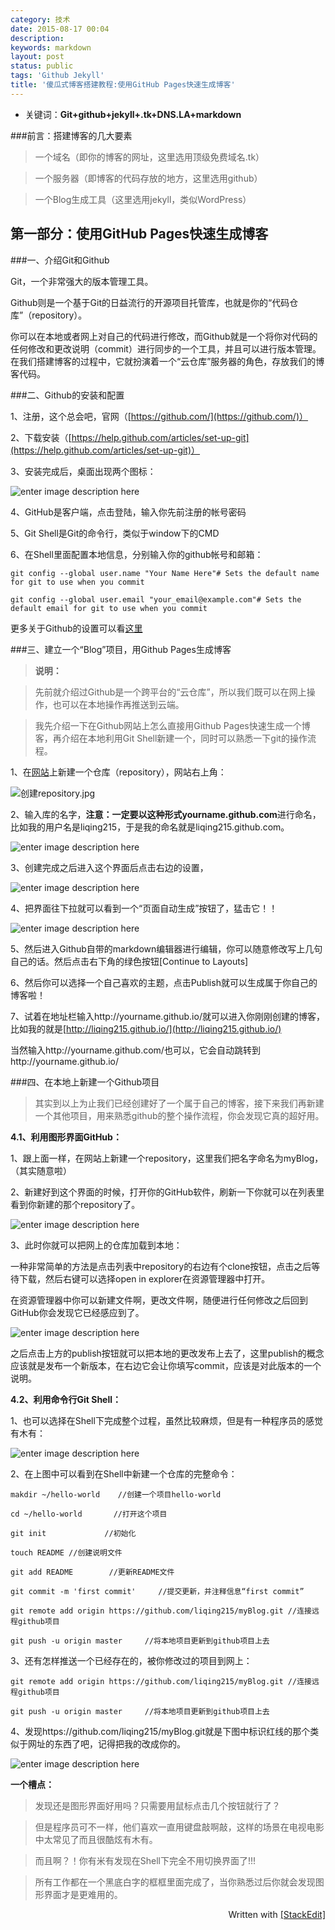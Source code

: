 ```yaml
---
category: 技术
date: 2015-08-17 00:04
description:
keywords: markdown
layout: post
status: public
tags: 'Github Jekyll'
title: '傻瓜式博客搭建教程:使用GitHub Pages快速生成博客'
---
```


- 关键词：**Git+github+jekyll+.tk+DNS.LA+markdown** 


###前言：搭建博客的几大要素


>一个域名（即你的博客的网址，这里选用顶级免费域名.tk）

>一个服务器（即博客的代码存放的地方，这里选用github）

>一个Blog生成工具（这里选用jekyll，类似WordPress）



第一部分：使用GitHub Pages快速生成博客 
---

###一、介绍Git和Github

Git，一个非常强大的版本管理工具。

Github则是一个基于Git的日益流行的开源项目托管库，也就是你的“代码仓库”（repository）。

你可以在本地或者网上对自己的代码进行修改，而Github就是一个将你对代码的任何修改和更改说明（commit）进行同步的一个工具，并且可以进行版本管理。在我们搭建博客的过程中，它就扮演着一个“云仓库”服务器的角色，存放我们的博客代码。

###二、Github的安装和配置

1、注册，这个总会吧，官网（[https://github.com/](https://github.com/)）
 
2、下载安装（[https://help.github.com/articles/set-up-git](https://help.github.com/articles/set-up-git)）
 
3、安装完成后，桌面出现两个图标：
 
 ![enter image description here][1]
 
4、GitHub是客户端，点击登陆，输入你先前注册的帐号密码
 
5、Git Shell是Git的命令行，类似于window下的CMD
 
6、在Shell里面配置本地信息，分别输入你的github帐号和邮箱：
 
```
git config --global user.name "Your Name Here"# Sets the default name for git to use when you commit

git config --global user.email "your_email@example.com"# Sets the default email for git to use when you commit
```

更多关于Github的设置可以看[这里][2]

###三、建立一个“Blog”项目，用Github Pages生成博客 

>**说明：**

>先前就介绍过Github是一个跨平台的“云仓库”，所以我们既可以在网上操作，也可以在本地操作再推送到云端。

>我先介绍一下在Github网站上怎么直接用Github Pages快速生成一个博客，再介绍在本地利用Git Shell新建一个，同时可以熟悉一下git的操作流程。



1、在[网站][3]上新建一个仓库（repository），网站右上角：
 
![][4]

2、输入库的名字，**注意：**一定要以这种形式**yourname.github.com**进行命名，比如我的用户名是liqing215，于是我的命名就是liqing215.github.com。
 
![enter image description here][5]

3、创建完成之后进入这个界面后点击右边的设置，

![enter image description here][6]

4、把界面往下拉就可以看到一个“页面自动生成”按钮了，猛击它！！

![enter image description here][7]

5、然后进入Github自带的markdown编辑器进行编辑，你可以随意修改写上几句自己的话。然后点击右下角的绿色按钮[Continue to Layouts]
    
6、然后你可以选择一个自己喜欢的主题，点击Publish就可以生成属于你自己的博客啦！

7、试着在地址栏输入http://yourname.github.io/就可以进入你刚刚创建的博客，比如我的就是[http://liqing215.github.io/](http://liqing215.github.io/)

当然输入http://yourname.github.com/也可以，它会自动跳转到http://yourname.github.io/

###四、在本地上新建一个Github项目
 > 其实到以上为止我们已经创建好了一个属于自己的博客，接下来我们再新建一个其他项目，用来熟悉github的整个操作流程，你会发现它真的超好用。
 
**4.1、利用图形界面GitHub：**

1、跟上面一样，在网站上新建一个repository，这里我们把名字命名为myBlog，（其实随意啦）

2、新建好到这个界面的时候，打开你的GitHub软件，刷新一下你就可以在列表里看到你新建的那个repository了。

![enter image description here][8]

3、此时你就可以把网上的仓库加载到本地：

一种非常简单的方法是点击列表中repository的右边有个clone按钮，点击之后等待下载，然后右键可以选择open in explorer在资源管理器中打开。

在资源管理器中你可以新建文件啊，更改文件啊，随便进行任何修改之后回到GitHub你会发现它已经感应到了。

![enter image description here][9]

之后点击上方的publish按钮就可以把本地的更改发布上去了，这里publish的概念应该就是发布一个新版本，在右边它会让你填写commit，应该是对此版本的一个说明。

**4.2、利用命令行Git Shell：**

1、也可以选择在Shell下完成整个过程，虽然比较麻烦，但是有一种程序员的感觉有木有：

![enter image description here][10]

2、在上图中可以看到在Shell中新建一个仓库的完整命令：

```
makdir ~/hello-world    //创建一个项目hello-world

cd ~/hello-world       //打开这个项目

git init             //初始化 

touch README //创建说明文件

git add README        //更新README文件

git commit -m 'first commit'     //提交更新，并注释信息“first commit”

git remote add origin https://github.com/liqing215/myBlog.git //连接远程github项目

git push -u origin master     //将本地项目更新到github项目上去
```

3、还有怎样推送一个已经存在的，被你修改过的项目到网上：

```
git remote add origin https://github.com/liqing215/myBlog.git //连接远程github项目

git push -u origin master     //将本地项目更新到github项目上去
```

4、发现https://github.com/liqing215/myBlog.git就是下图中标识红线的那个类似于网址的东西了吧，记得把我的改成你的。

![enter image description here][10]

**一个槽点：**
>发现还是图形界面好用吗？只需要用鼠标点击几个按钮就行了？

>但是程序员可不一样，他们喜欢一直用键盘敲啊敲，这样的场景在电视电影中太常见了而且很酷炫有木有。

>而且啊？！你有米有发现在Shell下完全不用切换界面了!!!

>所有工作都在一个黑底白字的框框里面完成了，当你熟悉过后你就会发现图形界面才是更难用的。


<div align="right">
Written with
<a href="http://benweet.github.io/stackedit/">
[StackEdit]
</a>
</div>



  [1]: https://lh4.googleusercontent.com/-muAVO81BsfM/Ukwf1vepLzI/AAAAAAAAAFc/20AHhLdbK8U/s0/GIT.jpg "GIT.jpg"
  [2]: http://www.cnblogs.com/sprying/p/3276984.html
  [3]: https://github.com
  [4]: https://lh5.googleusercontent.com/-eQD90D5qlfY/UkwsyUt3ZHI/AAAAAAAAAFw/xSU3QCTUZPs/s0/%E5%88%9B%E5%BB%BArepository.jpg "创建repository.jpg"
  [5]: https://lh3.googleusercontent.com/-EybvjDatNUg/UkwukR5hZjI/AAAAAAAAAGE/TtrM2NRohGU/s450/%25E5%2588%259B%25E5%25BB%25BArepository2.jpg "创建repository2.jpg"
  [6]: https://lh3.googleusercontent.com/-gp-py8RIyfc/Ukww4ubcbGI/AAAAAAAAAGs/oVVXirynjp4/s450/%E5%88%9B%E5%BB%BArepository3.jpg "创建repository3.jpg"
  [7]: https://lh3.googleusercontent.com/-465J4njURXw/Ukww9gZE8PI/AAAAAAAAAG4/2YfW-sTvMWI/s450/%E5%88%9B%E5%BB%BArepository4.jpg "创建repository4.jpg"
  [8]: https://lh5.googleusercontent.com/-hTOYtR5YD2E/Ukw5VGhg8qI/AAAAAAAAAHo/ysaYhKsb9Ic/s450/HTTP+SSH.jpg "HTTP SSH.jpg"
  [9]: https://lh5.googleusercontent.com/-03kwuSLa5fg/Ukw6OzSVIBI/AAAAAAAAAH0/lPmjGm3-Fzg/s450/local+update.jpg "local update.jpg"
  [10]: https://lh5.googleusercontent.com/-hTOYtR5YD2E/Ukw5VGhg8qI/AAAAAAAAAHs/CnHE_IV0TP0/s450/HTTP+SSH.jpg "HTTP SSH.jpg"
